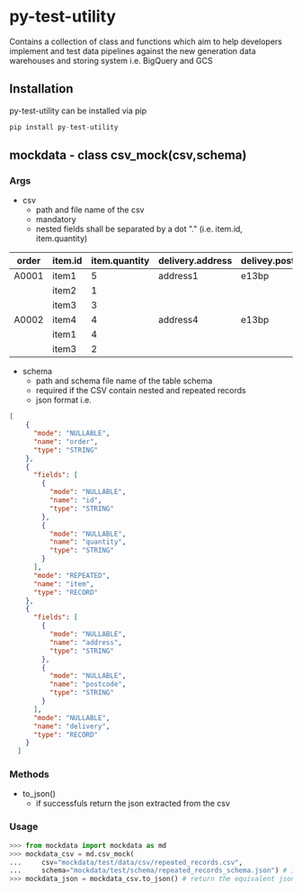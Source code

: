 # py-test-utility 

Contains a collection of class and functions which aim to help developers implement and test data pipelines against the new generation data warehouses and storing system i.e. BigQuery and GCS

## Installation
py-test-utility can be installed via pip

```python 
pip install py-test-utility
```
## mockdata - class csv_mock(csv,schema) 

### Args

- csv
    - path and file name of the csv
    - mandatory
    - nested fields shall be separated by a dot "."  (i.e. item.id, item.quantity)

|order | item.id | item.quantity | delivery.address | delivey.postcode |
|---|---|---|---|---|
| A0001 | item1 | 5 | address1 | e13bp |
| | item2 | 1 | | |
| | item3 | 3 | | |
| A0002 | item4 | 4  | address4 | e13bp |
| | item1 | 4 | | |
| | item3 | 2 | | |

- schema 
    - path and schema file name of the table schema
    - required if the CSV contain nested and repeated records
    - json format i.e. 
```json
[  
    {
      "mode": "NULLABLE", 
      "name": "order", 
      "type": "STRING"
    },  
    {
      "fields": [
        {
          "mode": "NULLABLE", 
          "name": "id", 
          "type": "STRING"
        },
        {
          "mode": "NULLABLE", 
          "name": "quantity", 
          "type": "STRING"
        }
      ], 
      "mode": "REPEATED", 
      "name": "item", 
      "type": "RECORD"
    }, 
    {
      "fields": [
        {
          "mode": "NULLABLE", 
          "name": "address", 
          "type": "STRING"
        }, 
        {
          "mode": "NULLABLE", 
          "name": "postcode", 
          "type": "STRING"
        }
      ], 
      "mode": "NULLABLE", 
      "name": "delivery", 
      "type": "RECORD"
    }
  ]
```

### Methods
- to_json()
    - if successfuls return the json extracted from the csv


### Usage

```python 
>>> from mockdata import mockdata as md
>>> mockdata_csv = md.csv_mock(
...     csv="mockdata/test/data/csv/repeated_records.csv", 
...     schema="mockdata/test/schema/repeated_records_schema.json") # initialise the object
>>> mockdata_json = mockdata_csv.to_json() # return the equivalent json
```

